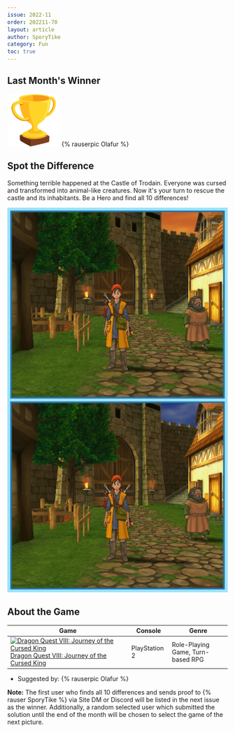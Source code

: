 ```yaml
---
issue: 2022-11
order: 202211-70
layout: article
author: SporyTike
category: Fun
toc: true
---
```


## Last Month's Winner

<div class="bingo-winner">
  <img class="bingo-trophy" src="../../img/trophy.png" alt="trophy" />
  {% rauserpic Olafur %}
</div>

## Spot the Difference

Something terrible happened at the Castle of Trodain. Everyone was cursed and transformed into animal-like creatures. Now it's your turn to rescue the castle and its inhabitants. Be a Hero and find all 10 differences!

<p align="center">
  <img src="img/Fun/SpotTheDifference.png" />
</p>

## About the Game

| Game                                                                                                                                                                                                                                                                   | Console     | Genre       |
| ---------------------------------------------------------------------------------------------------------------------------------------------------------------------------------------------------------------------------------------------------------------------- | ----------- | ----------- |
| <a class="gameicon-link" href="https://retroachievements.org/game/2721" target="_blank" rel="noopener"> <img class="gameicon" src="https://retroachievements.org/Images/038649.png" alt="Dragon Quest VIII: Journey of the Cursed King"> <span>Dragon Quest VIII: Journey of the Cursed King</span></a> | PlayStation 2 | Role-Playing Game, Turn-based RPG |


* Suggested by: {% rauserpic Olafur %}

**Note:** The first user who finds all 10 differences and sends proof to {% rauser SporyTike %} via Site DM or Discord will be listed in the next issue as the winner. Additionally, a random selected user which submitted the solution until the end of the month will be chosen to select the game of the next picture.
